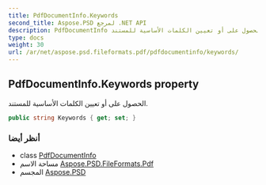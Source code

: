 ```yaml
---
title: PdfDocumentInfo.Keywords
second_title: Aspose.PSD لمرجع .NET API
description: PdfDocumentInfo ملكية. الحصول على أو تعيين الكلمات الأساسية للمستند.
type: docs
weight: 30
url: /ar/net/aspose.psd.fileformats.pdf/pdfdocumentinfo/keywords/
---
```

## PdfDocumentInfo.Keywords property

الحصول على أو تعيين الكلمات الأساسية للمستند.

```csharp
public string Keywords { get; set; }
```

### أنظر أيضا

* class [PdfDocumentInfo](../)
* مساحة الاسم [Aspose.PSD.FileFormats.Pdf](../../pdfdocumentinfo/)
* المجسم [Aspose.PSD](../../../)


